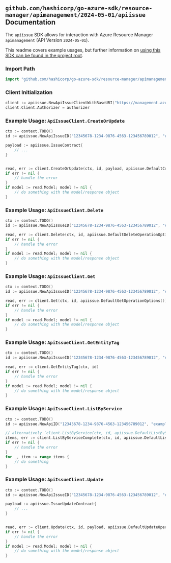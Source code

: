 
## `github.com/hashicorp/go-azure-sdk/resource-manager/apimanagement/2024-05-01/apiissue` Documentation

The `apiissue` SDK allows for interaction with Azure Resource Manager `apimanagement` (API Version `2024-05-01`).

This readme covers example usages, but further information on [using this SDK can be found in the project root](https://github.com/hashicorp/go-azure-sdk/tree/main/docs).

### Import Path

```go
import "github.com/hashicorp/go-azure-sdk/resource-manager/apimanagement/2024-05-01/apiissue"
```


### Client Initialization

```go
client := apiissue.NewApiIssueClientWithBaseURI("https://management.azure.com")
client.Client.Authorizer = authorizer
```


### Example Usage: `ApiIssueClient.CreateOrUpdate`

```go
ctx := context.TODO()
id := apiissue.NewApiIssueID("12345678-1234-9876-4563-123456789012", "example-resource-group", "serviceName", "apiId", "issueId")

payload := apiissue.IssueContract{
	// ...
}


read, err := client.CreateOrUpdate(ctx, id, payload, apiissue.DefaultCreateOrUpdateOperationOptions())
if err != nil {
	// handle the error
}
if model := read.Model; model != nil {
	// do something with the model/response object
}
```


### Example Usage: `ApiIssueClient.Delete`

```go
ctx := context.TODO()
id := apiissue.NewApiIssueID("12345678-1234-9876-4563-123456789012", "example-resource-group", "serviceName", "apiId", "issueId")

read, err := client.Delete(ctx, id, apiissue.DefaultDeleteOperationOptions())
if err != nil {
	// handle the error
}
if model := read.Model; model != nil {
	// do something with the model/response object
}
```


### Example Usage: `ApiIssueClient.Get`

```go
ctx := context.TODO()
id := apiissue.NewApiIssueID("12345678-1234-9876-4563-123456789012", "example-resource-group", "serviceName", "apiId", "issueId")

read, err := client.Get(ctx, id, apiissue.DefaultGetOperationOptions())
if err != nil {
	// handle the error
}
if model := read.Model; model != nil {
	// do something with the model/response object
}
```


### Example Usage: `ApiIssueClient.GetEntityTag`

```go
ctx := context.TODO()
id := apiissue.NewApiIssueID("12345678-1234-9876-4563-123456789012", "example-resource-group", "serviceName", "apiId", "issueId")

read, err := client.GetEntityTag(ctx, id)
if err != nil {
	// handle the error
}
if model := read.Model; model != nil {
	// do something with the model/response object
}
```


### Example Usage: `ApiIssueClient.ListByService`

```go
ctx := context.TODO()
id := apiissue.NewApiID("12345678-1234-9876-4563-123456789012", "example-resource-group", "serviceName", "apiId")

// alternatively `client.ListByService(ctx, id, apiissue.DefaultListByServiceOperationOptions())` can be used to do batched pagination
items, err := client.ListByServiceComplete(ctx, id, apiissue.DefaultListByServiceOperationOptions())
if err != nil {
	// handle the error
}
for _, item := range items {
	// do something
}
```


### Example Usage: `ApiIssueClient.Update`

```go
ctx := context.TODO()
id := apiissue.NewApiIssueID("12345678-1234-9876-4563-123456789012", "example-resource-group", "serviceName", "apiId", "issueId")

payload := apiissue.IssueUpdateContract{
	// ...
}


read, err := client.Update(ctx, id, payload, apiissue.DefaultUpdateOperationOptions())
if err != nil {
	// handle the error
}
if model := read.Model; model != nil {
	// do something with the model/response object
}
```
